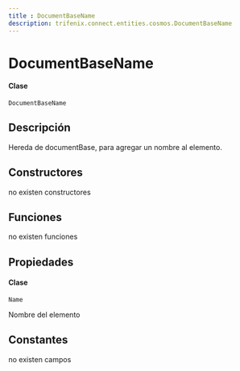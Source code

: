 ```yaml
---
title : DocumentBaseName
description: trifenix.connect.entities.cosmos.DocumentBaseName
---
```


# DocumentBaseName

<CodeBlock slots = 'heading, code' repeat = '1' languages = 'C#' />

#### Clase
```
DocumentBaseName
```

## Descripción
Hereda de documentBase, para agregar un nombre al elemento.
## Constructores

no existen constructores


## Funciones

no existen funciones

## Propiedades


<CodeBlock slots = 'heading, code' repeat = '1' languages = 'C#' />

#### Clase
```
Name
```


Nombre del elemento
## Constantes
no existen campos

